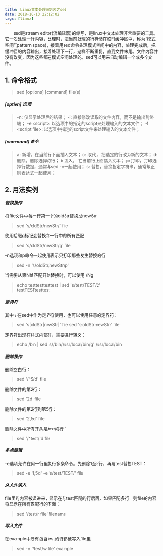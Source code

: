 ```yaml
---
title: Linux文本处理三剑客之sed
date: 2018-10-13 22:12:02
tags: [linux]
---
```


&emsp;&emsp;sed是stream editor(流编辑器)的缩写，是linux中文本处理非常重要的工具。它一次处理一行内容，处理时，把当前处理的行存储在临时缓冲区中，称为“模式空间”(pattern space)，接着用sed命令处理模式空间中的内容，处理完成后，把缓冲区的内容输出，接着处理下一行，这样不断重复，直到文件末尾。文件内容并没有改变，因为这些都在模式空间处理的。sed可以用来自动编辑一个或多个文件。

<!-- more -->

## 1. 命令格式
>sed [options] [command] file(s)

##### [option] 选项
> -n: 仅显示处理后的结果；
-i: 直接修改读取的文件内容，而不是输出到终端；
-e &lt;script&gt;: 以选项中的指定的script来处理输入的文本文件；
-f &lt;script file&gt;: 以选项中指定的script文件来处理输入的文本文件；

##### [command] 命令
> a: 新增，在当前行下面插入文本；
c: 取代， 把选定的行改为新的文本；
d: 删除，删除选择的行；
i: 插入， 在当前行上面插入文本；
p: 打印，打印选择行数据，通常与sed -n一起使用；
s: 替换，替换指定字符串，通常与正则表达式一起使用；

## 2. 用法实例
##### 替换操作
将file文件中每一行第一个的oldStr替换成newStr
> sed 's/oldStr/newStr/' file   

使用后缀g标记会替换每一行中的所有匹配 
> sed 's/oldStr/newStr/g' file 

-n选项和p命令一起使用表示只打印那些发生替换的行    
> sed -n 's/oldStr/newStr/p' 

当需要从第N处匹配开始替换时，可以使用 /Ng
> echo testtesttesttest | sed 's/test/TEST/2'   
> testTESTtesttest

##### 定界符
其中 / 在sed中作为定界符使用，也可以使用任意的定界符：
> sed 's|oldStr|newStr|' file 
> sed 's:oldStr:newStr:' file   

定界符出现在样式内部时，需要进行转义：
> echo /bin | sed 's/\/bin/\/usr\/local\/bin/g'
> /usr/local/bin

##### 删除操作
删除空白行：
> sed '/^$/d' file

删除文件的第2行：
> sed '2d' file

删除文件的第2行到第5行：
> sed '2,5d' file

删除文件中所有开头是test的行：
> sed '/^test/'d file

##### 多点编辑
-e选项允许在同一行里执行多条命令。先删除1至5行，再用test替换TEST：
> sed -e '1,5d' -e 's/test/TEST/' file
    
##### 从文件读入
file里的内容被读进来，显示在与test匹配的行后面，如果匹配多行，则file的内容将显示在所有匹配行的下面：
> sed '/test/r file' filename


##### 写入文件
在example中所有包含test的行都被写入file里
> sed -n '/test/w file' example
